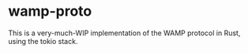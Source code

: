 # wamp-proto

This is a very-much-WIP implementation of the WAMP protocol in Rust, using the tokio stack.
